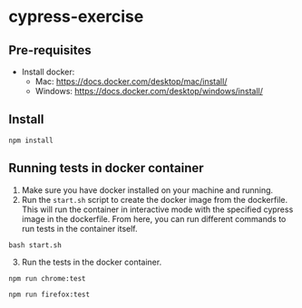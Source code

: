 # cypress-exercise

## Pre-requisites

- Install docker:
  - Mac: https://docs.docker.com/desktop/mac/install/
  - Windows: https://docs.docker.com/desktop/windows/install/

## Install

```
npm install
```

## Running tests in docker container

1. Make sure you have docker installed on your machine and running.
2. Run the `start.sh` script to create the docker image from the dockerfile. This will run the container in interactive mode with the specified cypress image in the dockerfile. From here, you can run different commands to run tests in the container itself.

```
bash start.sh
```

3. Run the tests in the docker container.

```
npm run chrome:test
```

```
npm run firefox:test
```

